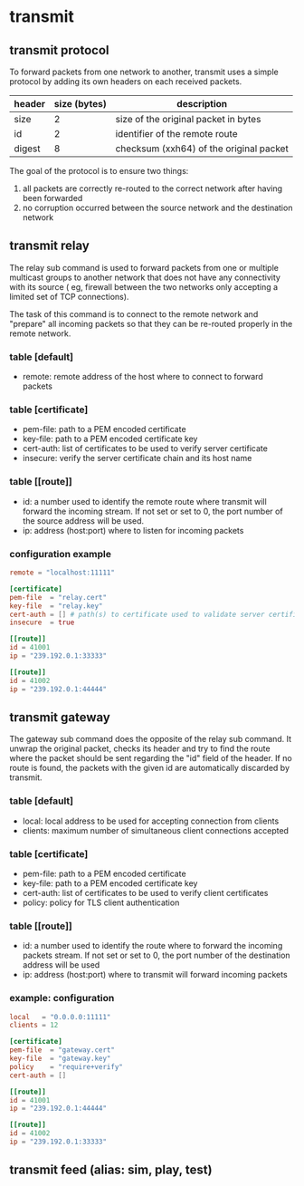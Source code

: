 # transmit

## transmit protocol

To forward packets from one network to another, transmit uses a simple protocol
by adding its own headers on each received packets.

| header | size (bytes) | description                             |
| ------ | ------------ | --------------------------------------- |
| size   | 2            | size of the original packet in bytes    |
| id     | 2            | identifier of the remote route          |
| digest | 8            | checksum (xxh64) of the original packet |

The goal of the protocol is to ensure two things:

1. all packets are correctly re-routed to the correct network after having been
   forwarded
2. no corruption occurred between the source network and the destination network

## transmit relay

The relay sub command is used to forward packets from one or multiple multicast
groups to another network that does not have any connectivity with its source (
eg, firewall between the two networks only accepting a limited set of TCP
connections).

The task of this command is to connect to the remote network and "prepare" all
incoming packets so that they can be re-routed properly in the remote network.

### table [default]

* remote: remote address of the host where to connect to forward packets

### table [certificate]

* pem-file: path to a PEM encoded certificate
* key-file: path to a PEM encoded certificate key
* cert-auth: list of certificates to be used to verify server certificate
* insecure: verify the server certificate chain and its host name

### table [[route]]

* id: a number used to identify the remote route where transmit will forward the
  incoming stream. If not set or set to 0, the port number of the source address
  will be used.
* ip: address (host:port) where to listen for incoming packets

### configuration example

```toml
remote = "localhost:11111"

[certificate]
pem-file  = "relay.cert"
key-file  = "relay.key"
cert-auth = [] # path(s) to certificate used to validate server certificate
insecure  = true

[[route]]
id = 41001
ip = "239.192.0.1:33333"

[[route]]
id = 41002
ip = "239.192.0.1:44444"
```

## transmit gateway

The gateway sub command does the opposite of the relay sub command. It unwrap the
original packet, checks its header and try to find the route where the packet should
be sent regarding the "id" field of the header. If no route is found, the packets
with the given id are automatically discarded by transmit.

### table [default]

* local: local address to be used for accepting connection from clients
* clients: maximum number of simultaneous client connections accepted

### table [certificate]

* pem-file: path to a PEM encoded certificate
* key-file: path to a PEM encoded certificate key
* cert-auth: list of certificates to be used to verify client certificates
* policy: policy for TLS client authentication

### table [[route]]

* id: a number used to identify the route where to forward the incoming packets
  stream. If not set or set to 0, the port number of the destination address will
  be used
* ip: address (host:port) where to transmit will forward incoming packets

### example: configuration

```toml
local   = "0.0.0.0:11111"
clients = 12

[certificate]
pem-file  = "gateway.cert"
key-file  = "gateway.key"
policy    = "require+verify"
cert-auth = []

[[route]]
id = 41001
ip = "239.192.0.1:44444"

[[route]]
id = 41002
ip = "239.192.0.1:33333"
```

## transmit feed (alias: sim, play, test)
